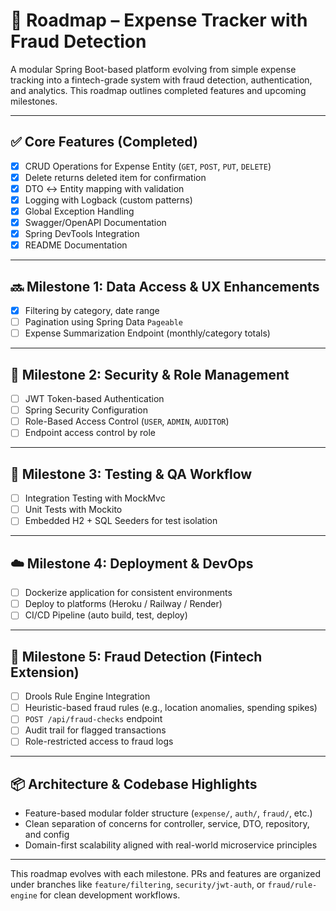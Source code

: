 # 🚀 Roadmap – Expense Tracker with Fraud Detection

A modular Spring Boot-based platform evolving from simple expense tracking into a fintech-grade system with fraud detection, authentication, and analytics. This roadmap outlines completed features and upcoming milestones.

---

## ✅ Core Features (Completed)

- [x] CRUD Operations for Expense Entity (`GET`, `POST`, `PUT`, `DELETE`)
- [x] Delete returns deleted item for confirmation
- [x] DTO ↔ Entity mapping with validation
- [x] Logging with Logback (custom patterns)
- [x] Global Exception Handling
- [x] Swagger/OpenAPI Documentation
- [x] Spring DevTools Integration
- [x] README Documentation

---

## 🔜 Milestone 1: Data Access & UX Enhancements

- [x] Filtering by category, date range
- [ ] Pagination using Spring Data `Pageable`
- [ ] Expense Summarization Endpoint (monthly/category totals)

---

## 🔐 Milestone 2: Security & Role Management

- [ ] JWT Token-based Authentication
- [ ] Spring Security Configuration
- [ ] Role-Based Access Control (`USER`, `ADMIN`, `AUDITOR`)
- [ ] Endpoint access control by role

---

## 🧪 Milestone 3: Testing & QA Workflow

- [ ] Integration Testing with MockMvc
- [ ] Unit Tests with Mockito
- [ ] Embedded H2 + SQL Seeders for test isolation

---

## ☁️ Milestone 4: Deployment & DevOps

- [ ] Dockerize application for consistent environments
- [ ] Deploy to platforms (Heroku / Railway / Render)
- [ ] CI/CD Pipeline (auto build, test, deploy)

---

## 🔎 Milestone 5: Fraud Detection (Fintech Extension)

- [ ] Drools Rule Engine Integration
- [ ] Heuristic-based fraud rules (e.g., location anomalies, spending spikes)
- [ ] `POST /api/fraud-checks` endpoint
- [ ] Audit trail for flagged transactions
- [ ] Role-restricted access to fraud logs

---

## 📦 Architecture & Codebase Highlights

- Feature-based modular folder structure (`expense/`, `auth/`, `fraud/`, etc.)
- Clean separation of concerns for controller, service, DTO, repository, and config
- Domain-first scalability aligned with real-world microservice principles

---

This roadmap evolves with each milestone. PRs and features are organized under branches like `feature/filtering`, `security/jwt-auth`, or `fraud/rule-engine` for clean development workflows.
